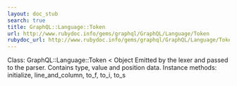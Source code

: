 ```yaml
---
layout: doc_stub
search: true
title: GraphQL::Language::Token
url: http://www.rubydoc.info/gems/graphql/GraphQL/Language/Token
rubydoc_url: http://www.rubydoc.info/gems/graphql/GraphQL/Language/Token
---
```


Class: GraphQL::Language::Token < Object
Emitted by the lexer and passed to the parser. Contains type, value
and position data. 
Instance methods:
initialize, line_and_column, to_f, to_i, to_s


